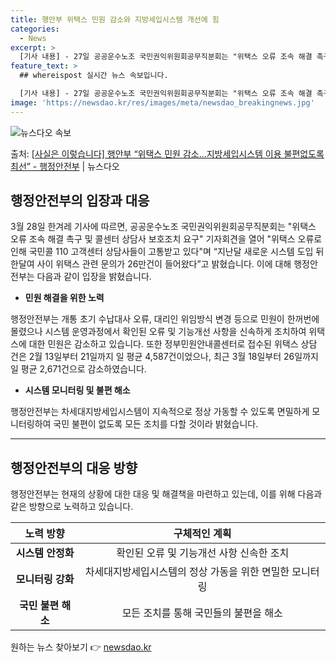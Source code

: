 ```yaml
---
title: 행안부 위택스 민원 감소와 지방세입시스템 개선에 힘
categories:
  - News
excerpt: >
  [기사 내용] - 27일 공공운수노조 국민권익위원회공무직분회는 "위택스 오류 조속 해결 촉구 및 콜센터 상담…
feature_text: >
  ## whereispost 실시간 뉴스 속보입니다.

  [기사 내용] - 27일 공공운수노조 국민권익위원회공무직분회는 "위택스 오류 조속 해결 촉구 및 콜센터 상담…
image: 'https://newsdao.kr/res/images/meta/newsdao_breakingnews.jpg'
---
```


![뉴스다오 속보](https://newsdao.kr/res/images/meta/newsdao_breakingnews.jpg)

<p>출처: <a href="https://newsdao.kr/3463" rel="dofollow">[사실은 이렇습니다] 행안부 “위택스 민원 감소…지방세입시스템 이용 불편없도록 최선” - 행정안전부</a> | 뉴스다오</p>

<h2 data-ke-size="size26">행정안전부의 입장과 대응</h2>

<p data-ke-size="size16">3월 28일 한겨레 기사에 따르면, 공공운수노조 국민권익위원회공무직분회는 "위택스 오류 조속 해결 촉구 및 콜센터 상담사 보호조치 요구" 기자회견을 열어 "위택스 오류로 인해 국민콜 110 고객센터 상담사들이 고통받고 있다"며 “지난달 새로운 시스템 도입 뒤 한달여 사이 위택스 관련 문의가 26만건이 들어왔다”고 밝혔습니다. 이에 대해 행정안전부는 다음과 같이 입장을 밝혔습니다.</p>

<ul>
<li><b>민원 해결을 위한 노력</b></li>
</ul>

<p data-ke-size="size16">행정안전부는 개통 초기 수납대사 오류, 대리인 위임방식 변경 등으로 민원이 한꺼번에 몰렸으나 시스템 운영과정에서 확인된 오류 및 기능개선 사항을 신속하게 조치하여 위택스에 대한 민원은 감소하고 있습니다. 또한 정부민원안내콜센터로 접수된 위택스 상담 건은 2월 13일부터 21일까지 일 평균 4,587건이었으나, 최근 3월 18일부터 26일까지 일 평균 2,671건으로 감소하였습니다.</p>

<ul>
<li><b>시스템 모니터링 및 불편 해소</b></li>
</ul>

<p data-ke-size="size16">행정안전부는 차세대지방세입시스템이 지속적으로 정상 가동할 수 있도록 면밀하게 모니터링하여 국민 불편이 없도록 모든 조치를 다할 것이라 밝혔습니다.</p>

<hr>

<h2 data-ke-size="size26">행정안전부의 대응 방향</h2>

<p data-ke-size="size16">행정안전부는 현재의 상황에 대한 대응 및 해결책을 마련하고 있는데, 이를 위해 다음과 같은 방향으로 노력하고 있습니다.</p>

<table>
<thead>
<tr>
<th style="text-align: center; height: 17px;"><b>노력 방향</b></th>
<th style="text-align: center; height: 17px;"><b>구체적인 계획</b></th>
</tr>
</thead>
<tbody>
<tr>
<td style="text-align: center; height: 17px;"><b>시스템 안정화</b></td>
<td style="text-align: center; height: 17px;">확인된 오류 및 기능개선 사항 신속한 조치</td>
</tr>
<tr>
<td style="text-align: center; height: 17px;"><b>모니터링 강화</b></td>
<td style="text-align: center; height: 17px;">차세대지방세입시스템의 정상 가동을 위한 면밀한 모니터링</td>
</tr>
<tr>
<td style="text-align: center; height: 17px;"><b>국민 불편 해소</b></td>
<td style="text-align: center; height: 17px;">모든 조치를 통해 국민들의 불편을 해소</td>
</tr>
</tbody>
</table> 

원하는 뉴스 찾아보기 👉 <a href="https://newsdao.kr" rel="dofollow">newsdao.kr</a>


